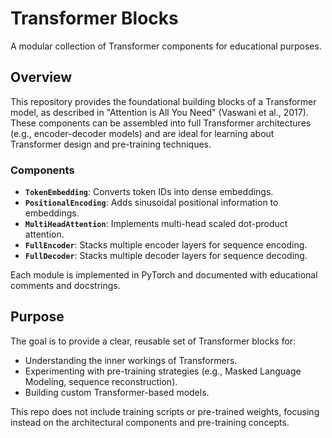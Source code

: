 # Transformer Blocks

A modular collection of Transformer components for educational purposes.

## Overview

This repository provides the foundational building blocks of a Transformer model, as described in "Attention is All You Need" (Vaswani et al., 2017). These components can be assembled into full Transformer architectures (e.g., encoder-decoder models) and are ideal for learning about Transformer design and pre-training techniques.

### Components
- **`TokenEmbedding`**: Converts token IDs into dense embeddings.
- **`PositionalEncoding`**: Adds sinusoidal positional information to embeddings.
- **`MultiHeadAttention`**: Implements multi-head scaled dot-product attention.
- **`FullEncoder`**: Stacks multiple encoder layers for sequence encoding.
- **`FullDecoder`**: Stacks multiple decoder layers for sequence decoding.

Each module is implemented in PyTorch and documented with educational comments and docstrings.

## Purpose

The goal is to provide a clear, reusable set of Transformer blocks for:
- Understanding the inner workings of Transformers.
- Experimenting with pre-training strategies (e.g., Masked Language Modeling, sequence reconstruction).
- Building custom Transformer-based models.

This repo does not include training scripts or pre-trained weights, focusing instead on the architectural components and pre-training concepts.
